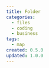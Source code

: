 ```yaml
---
title: Folder
categories:
  - files
  - coding
  - business
tags:
  - map
created: 0.5.0
updated: 1.0.0
---
```

